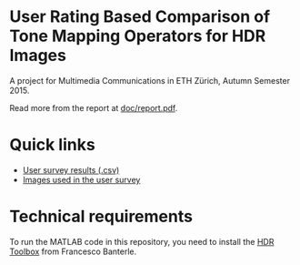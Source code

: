 # User Rating Based Comparison of Tone Mapping Operators for HDR Images
A project for Multimedia Communications in ETH Zürich, Autumn Semester 2015.

Read more from the report at [doc/report.pdf](https://github.com/taivop/eth-mmc-project/blob/master/doc/report.pdf).

# Quick links
* [User survey results (.csv)](https://github.com/taivop/eth-mmc-project/blob/master/analysis/results.csv)
* [Images used in the user survey](https://github.com/taivop/eth-mmc-project/tree/master/images)

# Technical requirements
To run the MATLAB code in this repository, you need to install the [HDR Toolbox](https://github.com/banterle/HDR_Toolbox) from Francesco Banterle.
